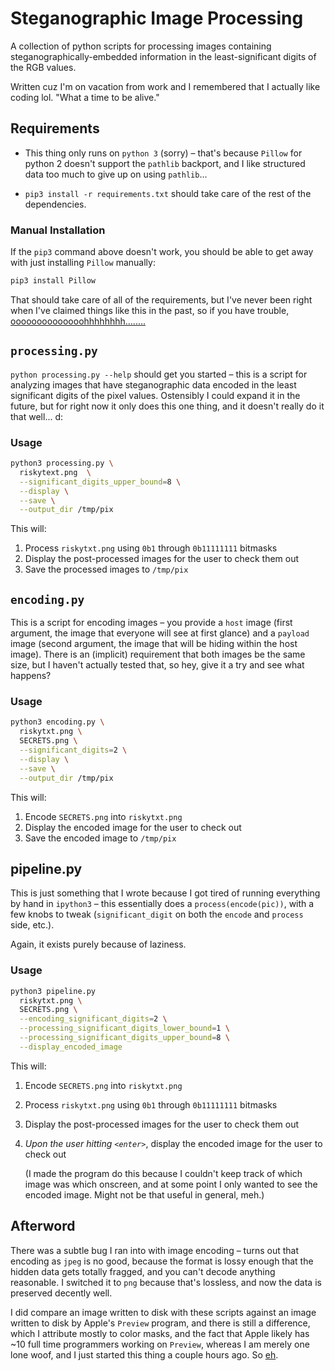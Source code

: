 # Steganographic Image Processing

A collection of python scripts for processing images containing
steganographically-embedded information in the least-significant digits of the
RGB values.

Written cuz I'm on vacation from work and I remembered that I actually like
coding lol. "What a time to be alive."

## Requirements
- This thing only runs on `python 3` (sorry) – that's because `Pillow` for
  python 2 doesn't support the `pathlib` backport, and I like structured data
  too much to give up on using `pathlib`...

- `pip3 install -r requirements.txt` should take care of the rest of the
  dependencies.

### Manual Installation

If the `pip3` command above doesn't work, you should be able to get away with
just installing `Pillow` manually:

```sh
pip3 install Pillow
```

That should take care of all of the requirements, but I've never been right
when I've claimed things like this in the past, so if you have trouble,
[oooooooooooooohhhhhhhh........](https://www.youtube.com/watch?v=mX-wPxFsPgQ)

## `processing.py`

`python processing.py --help` should get you started – this is a script for
analyzing images that have steganographic data encoded in the least significant
digits of the pixel values. Ostensibly I could expand it in the future, but for
right now it only does this one thing, and it doesn't really do it that well...
d:

### Usage

```sh
python3 processing.py \
  riskytext.png  \
  --significant_digits_upper_bound=8 \
  --display \
  --save \
  --output_dir /tmp/pix
```

This will:

1. Process `riskytxt.png` using `0b1` through `0b11111111` bitmasks
1. Display the post-processed images for the user to check them out
1. Save the processed images to `/tmp/pix`

## `encoding.py`

This is a script for encoding images – you provide a `host` image (first
argument, the image that everyone will see at first glance) and a `payload`
image (second argument, the image that will be hiding within the host image).
There is an (implicit) requirement that both images be the same size, but I
haven't actually tested that, so hey, give it a try and see what happens?

### Usage

```sh
python3 encoding.py \
  riskytxt.png \
  SECRETS.png \
  --significant_digits=2 \
  --display \
  --save \
  --output_dir /tmp/pix
```

This will:

1. Encode `SECRETS.png` into `riskytxt.png`
1. Display the encoded image for the user to check out
1. Save the encoded image to `/tmp/pix`

## pipeline.py

This is just something that I wrote because I got tired of running everything by
hand in `ipython3` – this essentially does a `process(encode(pic))`, with a few
knobs to tweak (`significant_digit` on both the `encode` and `process` side,
etc.).

Again, it exists purely because of laziness.

### Usage

```sh
python3 pipeline.py
  riskytxt.png \
  SECRETS.png \
  --encoding_significant_digits=2 \
  --processing_significant_digits_lower_bound=1 \
  --processing_significant_digits_upper_bound=8 \
  --display_encoded_image
```

This will:

1. Encode `SECRETS.png` into `riskytxt.png`
1. Process `riskytxt.png` using `0b1` through `0b11111111` bitmasks
1. Display the post-processed images for the user to check them out
1. _Upon the user hitting `<enter>`_, display the encoded image for the user to
   check out

   (I made the program do this because I couldn't keep track of which image was
   which onscreen, and at some point I only wanted to see the encoded image.
   Might not be that useful in general, meh.)

 ## Afterword

 There was a subtle bug I ran into with image encoding – turns out that encoding
 as `jpeg` is no good, because the format is lossy enough that the hidden data
 gets totally fragged, and you can't decode anything reasonable. I switched it
 to `png` because that's lossless, and now the data is preserved decently well.

 I did compare an image written to disk with these scripts against an image
 written to disk by Apple's `Preview` program, and there is still a difference,
 which I attribute mostly to color masks, and the fact that Apple likely has ~10
 full time programmers working on `Preview`, whereas I am merely one lone woof,
 and I just started this thing a couple hours ago. So
 [eh](https://www.youtube.com/watch?v=uOJFhKriSH8).
